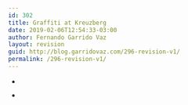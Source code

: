 ```yaml
---
id: 302
title: Graffiti at Kreuzberg
date: 2019-02-06T12:54:33-03:00
author: Fernando Garrido Vaz
layout: revision
guid: http://blog.garridovaz.com/296-revision-v1/
permalink: /296-revision-v1/
---
```

<ul class="wp-block-gallery columns-2 is-cropped" data-amp-lightbox="true">
  <li class="blocks-gallery-item">
    <figure><img src="https://i1.wp.com/blog.garridovaz.com/wp-content/uploads/2019/02/IMG_3729.jpg?resize=768%2C1024" alt="" data-id="299" data-link="http://blog.garridovaz.com/graffiti-at-kreuzberg/img_3729/" class="wp-image-299" srcset="https://i1.wp.com/blog.garridovaz.com/wp-content/uploads/2019/02/IMG_3729.jpg?resize=768%2C1024 768w, https://i1.wp.com/blog.garridovaz.com/wp-content/uploads/2019/02/IMG_3729.jpg?resize=225%2C300 225w, https://i1.wp.com/blog.garridovaz.com/wp-content/uploads/2019/02/IMG_3729.jpg?w=1624 1624w, https://i1.wp.com/blog.garridovaz.com/wp-content/uploads/2019/02/IMG_3729.jpg?w=2436 2436w" sizes="(max-width: 768px) 100vw, 768px" data-recalc-dims="1" /></figure>
  </li>
  <li class="blocks-gallery-item">
    <figure><img src="https://i1.wp.com/blog.garridovaz.com/wp-content/uploads/2019/02/IMG_2350.jpg?resize=812%2C609" alt="" data-id="301" data-link="http://blog.garridovaz.com/graffiti-at-kreuzberg/img_2350/" class="wp-image-301" srcset="https://i1.wp.com/blog.garridovaz.com/wp-content/uploads/2019/02/IMG_2350.jpg?resize=1024%2C768 1024w, https://i1.wp.com/blog.garridovaz.com/wp-content/uploads/2019/02/IMG_2350.jpg?resize=300%2C225 300w, https://i1.wp.com/blog.garridovaz.com/wp-content/uploads/2019/02/IMG_2350.jpg?resize=768%2C576 768w, https://i1.wp.com/blog.garridovaz.com/wp-content/uploads/2019/02/IMG_2350.jpg?w=1624 1624w, https://i1.wp.com/blog.garridovaz.com/wp-content/uploads/2019/02/IMG_2350.jpg?w=2436 2436w" sizes="(max-width: 812px) 100vw, 812px" data-recalc-dims="1" /></figure>
  </li>
</ul>